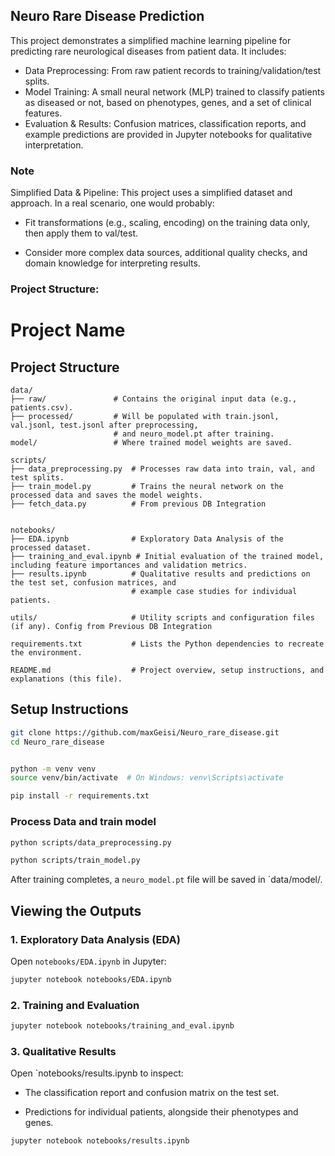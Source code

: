## Neuro Rare Disease Prediction 

This project demonstrates a simplified machine learning pipeline for predicting rare neurological diseases from patient data. It includes:

- Data Preprocessing: From raw patient records to training/validation/test splits.
- Model Training: A small neural network (MLP) trained to classify patients as diseased or not, based on phenotypes, genes, and a set of clinical features.
- Evaluation & Results: Confusion matrices, classification reports, and example predictions are provided in Jupyter notebooks for qualitative interpretation.


### Note 

Simplified Data & Pipeline:
This project uses a simplified dataset and approach. In a real scenario, one would probably:

- Fit transformations (e.g., scaling, encoding) on the training data only, then apply them to val/test.

- Consider more complex data sources, additional quality checks, and domain knowledge for interpreting results.


### Project Structure:

# Project Name

## Project Structure

```text
data/
├── raw/               # Contains the original input data (e.g., patients.csv).
├── processed/         # Will be populated with train.jsonl, val.jsonl, test.jsonl after preprocessing,
                       # and neuro_model.pt after training.
model/                 # Where trained model weights are saved.

scripts/
├── data_preprocessing.py  # Processes raw data into train, val, and test splits.
├── train_model.py         # Trains the neural network on the processed data and saves the model weights.
├── fetch_data.py          # From previous DB Integration


notebooks/
├── EDA.ipynb              # Exploratory Data Analysis of the processed dataset.
├── training_and_eval.ipynb # Initial evaluation of the trained model, including feature importances and validation metrics.
├── results.ipynb          # Qualitative results and predictions on the test set, confusion matrices, and
                           # example case studies for individual patients.

utils/                     # Utility scripts and configuration files (if any). Config from Previous DB Integration

requirements.txt           # Lists the Python dependencies to recreate the environment.

README.md                  # Project overview, setup instructions, and explanations (this file).
```

## Setup Instructions


```bash
git clone https://github.com/maxGeisi/Neuro_rare_disease.git
cd Neuro_rare_disease


python -m venv venv
source venv/bin/activate  # On Windows: venv\Scripts\activate

pip install -r requirements.txt
 ```
### Process Data and train model
```bash
python scripts/data_preprocessing.py

python scripts/train_model.py

```
After training completes, a `neuro_model.pt` file will be saved in `data/model/.

## Viewing the Outputs

### 1. Exploratory Data Analysis (EDA)
Open `notebooks/EDA.ipynb` in Jupyter:

```bash
jupyter notebook notebooks/EDA.ipynb
```
### 2. Training and Evaluation
```bash
jupyter notebook notebooks/training_and_eval.ipynb

```
### 3. Qualitative Results
Open `notebooks/results.ipynb to inspect:


- The classification report and confusion matrix on the test set. 

* Predictions for individual patients, alongside their phenotypes and genes.


```bash
jupyter notebook notebooks/results.ipynb

```


